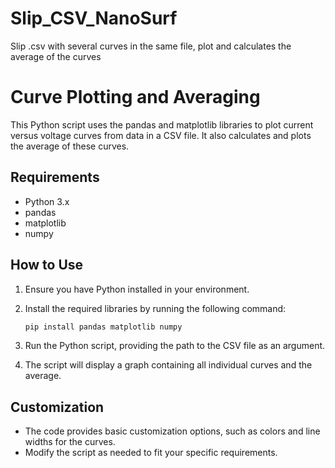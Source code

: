 # Slip_CSV_NanoSurf
Slip .csv with several curves in the same file, plot and calculates the average of the curves

# Curve Plotting and Averaging

This Python script uses the pandas and matplotlib libraries to plot current versus voltage curves from data in a CSV file. It also calculates and plots the average of these curves.

## Requirements

- Python 3.x
- pandas
- matplotlib
- numpy

## How to Use

1. Ensure you have Python installed in your environment.
2. Install the required libraries by running the following command:

    ```bash
    pip install pandas matplotlib numpy
    ```

3. Run the Python script, providing the path to the CSV file as an argument.

4. The script will display a graph containing all individual curves and the average.

## Customization

- The code provides basic customization options, such as colors and line widths for the curves.
- Modify the script as needed to fit your specific requirements.
